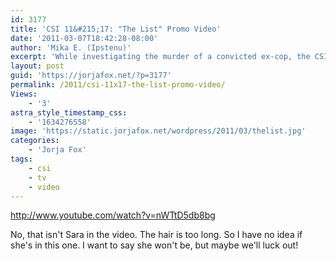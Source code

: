```yaml
---
id: 3177
title: 'CSI 11&#215;17: "The List" Promo Video'
date: '2011-03-07T18:42:28-08:00'
author: 'Mika E. (Ipstenu)'
excerpt: 'While investigating the murder of a convicted ex-cop, the CSIs stumble upon a list in his prison cell with names of several individuals he believed might have been his wife''s true killer on the next episode of CSI.'
layout: post
guid: 'https://jorjafox.net/?p=3177'
permalink: /2011/csi-11x17-the-list-promo-video/
Views:
    - '3'
astra_style_timestamp_css:
    - '1634276558'
image: 'https://static.jorjafox.net/wordpress/2011/03/thelist.jpg'
categories:
    - 'Jorja Fox'
tags:
    - csi
    - tv
    - video
---
```


http://www.youtube.com/watch?v=nWTtD5db8bg

No, that isn't Sara in the video.  The hair is too long.  So I have no idea if she's in this one. I want to say she won't be, but maybe we'll luck out!
